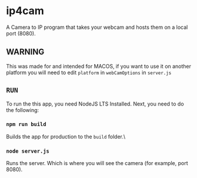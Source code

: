 # ip4cam

A Camera to IP program that takes your webcam and hosts them on a local port (8080). 

## WARNING

This was made for and intended for MACOS, if you want to use it on another platform you will need to edit `platform` in `webCamOptions` in `server.js`

## `RUN`

To run the this app, you need NodeJS LTS Installed. Next, you need to do the following:

### `npm run build`

Builds the app for production to the `build` folder.\

### `node server.js`

Runs the server. Which is where you will see the camera (for example, port 8080).
